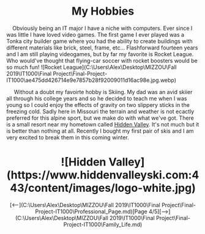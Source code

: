 # <h1 style="text-align:center;">My Hobbies </h1>

&nbsp;&nbsp;&nbsp;&nbsp;Obviously being an IT major I have a niche with computers. Ever since I was little I have loved video games. The first game I ever played was a Tonka city builder game where you had the ability to create buildings with different materials like brick, steel, frame, etc... Flashforward fourteen years and I am still playing videogames, but by far my favorite is Rocket League. Who would've thought that flying-car soccer with rocket boosters would be so much fun!
![Rocket League](C:\Users\Alex\Desktop\MIZZOU\Fall 2019\IT1000\Final Project\Final-Project-IT1000\ae475dd426714e9e7857b28f92009011d16ac98e.jpg.webp)




&nbsp;&nbsp;&nbsp;&nbsp; Without a doubt my favoirte hobby is Skiing. My dad was an avid skiier all through his college years and so he decided to teach me when I was young so I could enjoy the effects of gravity on two slippery sticks in the freezing cold. Sadly here in Missouri the terrain and weather is not ecactly preferred for this alpine sport, but we make do with what we've got. There is a small resort near my hometown called [Hidden Valley](https://www.hiddenvalleyski.com/). It's not much but it is better than nothing at all. Recently I bought my first pair of skis and I am very excited to break them in this coming winter.

<h1 style="text-align:center;">![Hidden Valley](https://www.hiddenvalleyski.com:443/content/images/logo-white.jpg)</h1>























<p style="text-align:center;"> [<--](C:\Users\Alex\Desktop\MIZZOU\Fall 2019\IT1000\Final Project\Final-Project-IT1000\Professional_Page.md)[Page 4/5][-->](C:\Users\Alex\Desktop\MIZZOU\Fall 2019\IT1000\Final Project\Final-Project-IT1000\Family_Life.md)

